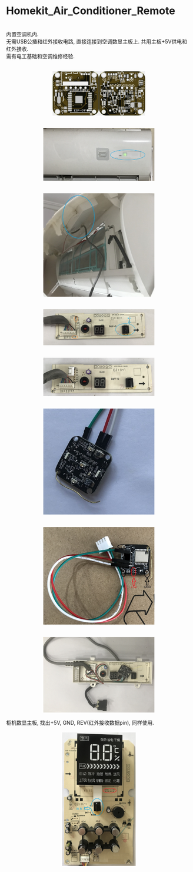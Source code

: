 # Homekit_Air_Conditioner_Remote
<br>内置空调机内. 
<br>无需USB公插和红外接收电路, 直接连接到空调数显主板上. 共用主板+5V供电和红外接收. 
<br>需有电工基础和空调维修经验. 

<div align="center">
<br><img src="/image/AC_IR_Homekit_Inside_3.0_0402.jpg" width="50%"/>

<br><img src="/image/IMG_2002.JPG" width="60%"/>

<br><img src="/image/IMG_2003.JPG"  width="60%"/>

<br><img src="/image/IMG_2004.jpg"  width="60%"/>

<br><img src="/image/IMG_2007.jpg"  width="60%"/>

<br><img src="/image/IMG_2029.jpg"  width="60%"/>

<br><img src="/image/IMG_2030.jpg"  width="60%"/>

<br><img src="/image/IMG_2031.JPG"  width="60%"/>
</div>
柜机数显主板, 找出+5V, GND, REV(红外接收数据pin), 同样使用. 
<div align="center">
<br><img src="/image/IMG_2005.JPG"  width="200"/>
</div>
